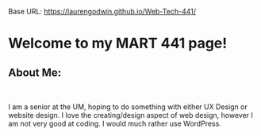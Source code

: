 Base URL: https://laurengodwin.github.io/Web-Tech-441/
<h1>Welcome to my MART 441 page!</h1>
<h2>About Me:</h2>
<br>
<p>I am a senior at the UM, hoping to do something with either UX Design or website design. I love the creating/design aspect of web design, however I am not very good at coding. I would much rather use WordPress.</p> 
